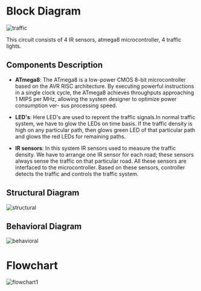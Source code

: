 # Block Diagram
![traffic](https://user-images.githubusercontent.com/47153476/157250405-5a8e681f-4ce1-4661-b8dd-31260e143837.PNG)


This circuit consists of 4 IR sensors, atmega8 microcontroller, 4 traffic lights.

## Components Description

* __ATmega8__: The ATmega8 is a low-power CMOS 8-bit microcontroller based on the AVR RISC architecture. By executing powerful instructions in a single clock cycle, the ATmega8 achieves throughputs approaching 1 MIPS per MHz, allowing the system designer to optimize power consumption ver- sus processing speed.

* __LED's__: Here LED's are used to reprent the traffic signals.In normal traffic system, we have to glow the LEDs on time basis. If the traffic density is high on any particular path, then glows green LED of that particular path and glows the red LEDs for remaining paths.


* __IR sensors__: In this system IR sensors used to measure the traffic density. We have to arrange one IR sensor for each road; these sensors always sense the traffic on that particular road. All these sensors are interfaced to the microcontroller. Based on these sensors, controller detects the traffic and controls the traffic system.

## Structural Diagram
![structural](https://user-images.githubusercontent.com/47153476/157250426-b97a0bd1-647c-489d-a448-c44b6457ffca.PNG)

## Behavioral Diagram
![behavioral](https://user-images.githubusercontent.com/47153476/157250796-7b7d0aea-ca1c-476c-88bf-a20cce2307f3.PNG)

# Flowchart
![flowchart1](https://user-images.githubusercontent.com/47153476/157250811-38f52d40-90bd-4d28-8541-006d4052a1b5.PNG)

